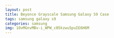 ```yaml
---
layout: post
title: Beyonce Grayscale Samsung Galaxy S9 Case
tags: samsung galaxy s9
categories: samsung
img: 1OvMGnvMBv-i_WPW_c05kzwu5puIE6H6M
---
```


